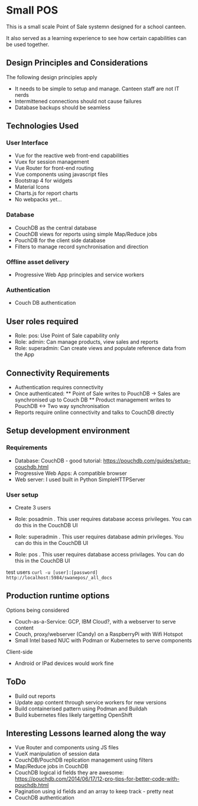# Small POS
This is a small scale Point of Sale systemn designed for a school canteen. 

It also served as a learning experience to see how certain capabilities can be used together.

## Design Principles and Considerations
The following design principles apply
* It needs to be simple to setup and manage. Canteen staff are not IT nerds
* Intermittened connections should not cause failures
* Database backups should be seamless

## Technologies Used
### User Interface
* Vue for the reactive web front-end capabilities
* Vuex for session management
* Vue Router for front-end routing
* Vue components using javascript files
* Bootstrap 4 for widgets
* Material Icons
* Charts.js for report charts
* No webpacks yet...

### Database
* CouchDB as the central database
* CouchDB views for reports using simple Map/Reduce jobs
* PouchDB for the client side database
* Filters to manage record synchronisation and direction

### Offline asset delivery
* Progressive Web App principles and service workers

### Authentication
* Couch DB authentication


## User roles required
* Role: pos: Use Point of Sale capability only
* Role: admin: Can manage products, view sales and reports
* Role: superadmin: Can create views and populate reference data from the App

## Connectivity Requirements
* Authentication requires connectivity
* Once authenticated: 
** Point of Sale writes to PouchDB -> Sales are synchronised up to Couch DB
** Product management writes to PouchDB <-> Two way synchronisation
* Reports require online connectivity and talks to CouchDB directly

## Setup development environment
### Requirements
* Database: CouchDB - good tutorial: https://pouchdb.com/guides/setup-couchdb.html
* Progressive Web Apps: A compatible browser
* Web server: I used built in Python SimpleHTTPServer

### User setup
* Create 3 users
* Role: posadmin . This user requires database access privileges. You can do this in the CouchDB UI

* Role: superadmin . This user requires database admin privileges. You can do this in the CouchDB UI

* Role: pos . This user requires database access privilages. You can do this in the CouchDB UI


test users
` curl -u [user]:[password] http://localhost:5984/swanepos/_all_docs `

## Production runtime options
Options being considered
* Couch-as-a-Service: GCP, IBM Cloud?, with a webserver to serve content
* Couch, proxy/webserver (Candy) on a RaspberryPi with Wifi Hotspot
* Small Intel based NUC with Podman or Kubernetes to serve components

Client-side
* Android or IPad devices would work fine

## ToDo
* Build out reports
* Update app content through service workers for new versions
* Build containerised pattern using Podman and Buildah
* Build kubernetes files likely targetting OpenShift

## Interesting Lessons learned along the way
* Vue Router and components using JS files
* VueX manipulation of session data
* CouchDB/PouchDB replication management using filters
* Map/Reduce jobs in CouchDB
* CouchDB logical id fields they are awesome: https://pouchdb.com/2014/06/17/12-pro-tips-for-better-code-with-pouchdb.html
* Pagination using id fields and an array to keep track - pretty neat
* CouchDB authentication

